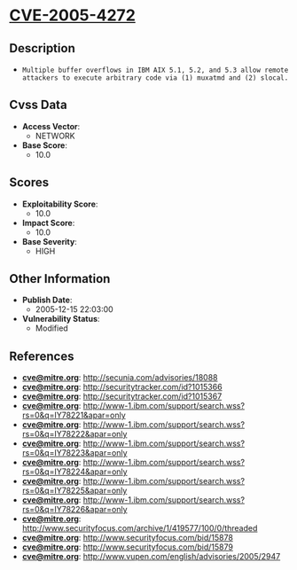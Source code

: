 
# [CVE-2005-4272](http://secunia.com/advisories/18088)

## Description

- `Multiple buffer overflows in IBM AIX 5.1, 5.2, and 5.3 allow remote attackers to execute arbitrary code via (1) muxatmd and (2) slocal.`

## Cvss Data

- **Access Vector**:
  - NETWORK
- **Base Score**:
  - 10.0

## Scores

- **Exploitability Score**:
  - 10.0
- **Impact Score**:
  - 10.0
- **Base Severity**:
  - HIGH

## Other Information

- **Publish Date**:
  - 2005-12-15 22:03:00
- **Vulnerability Status**:
  - Modified

## References

- **cve@mitre.org**: http://secunia.com/advisories/18088
- **cve@mitre.org**: http://securitytracker.com/id?1015366
- **cve@mitre.org**: http://securitytracker.com/id?1015367
- **cve@mitre.org**: http://www-1.ibm.com/support/search.wss?rs=0&q=IY78221&apar=only
- **cve@mitre.org**: http://www-1.ibm.com/support/search.wss?rs=0&q=IY78222&apar=only
- **cve@mitre.org**: http://www-1.ibm.com/support/search.wss?rs=0&q=IY78223&apar=only
- **cve@mitre.org**: http://www-1.ibm.com/support/search.wss?rs=0&q=IY78224&apar=only
- **cve@mitre.org**: http://www-1.ibm.com/support/search.wss?rs=0&q=IY78225&apar=only
- **cve@mitre.org**: http://www-1.ibm.com/support/search.wss?rs=0&q=IY78226&apar=only
- **cve@mitre.org**: http://www.securityfocus.com/archive/1/419577/100/0/threaded
- **cve@mitre.org**: http://www.securityfocus.com/bid/15878
- **cve@mitre.org**: http://www.securityfocus.com/bid/15879
- **cve@mitre.org**: http://www.vupen.com/english/advisories/2005/2947
